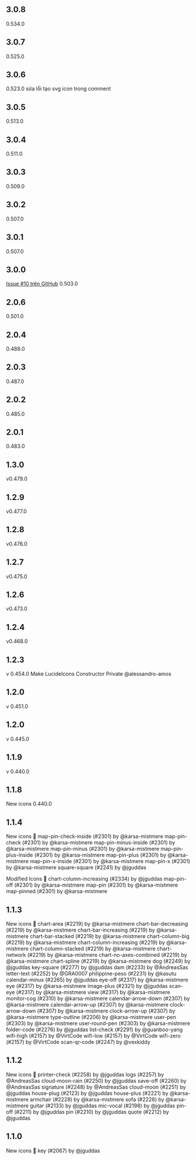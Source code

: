 ## 3.0.8

0.534.0

## 3.0.7

0.525.0

## 3.0.6

0.523.0
sửa lỗi tạo svg icon trong comment

## 3.0.5

0.513.0

## 3.0.4

0.511.0

## 3.0.3

0.509.0

## 3.0.2

0.507.0

## 3.0.1

0.507.0

## 3.0.0

[Issue #10 trên GitHub](https://github.com/vqh2602/lucide-flutter-main/issues/10)
0.503.0

## 2.0.6

0.501.0

## 2.0.4

0.488.0

## 2.0.3

0.487.0

## 2.0.2

0.485.0

## 2.0.1

0.483.0

## 1.3.0

v0.479.0

## 1.2.9

v0.477.0

## 1.2.8

v0.476.0

## 1.2.7

v0.475.0

## 1.2.6

v0.473.0

## 1.2.4

v0.468.0

## 1.2.3

v 0.454.0
Make LucideIcons Constructor Private @alessandro-amos

## 1.2.0

v 0.451.0

## 1.2.0

v 0.445.0

## 1.1.9

v 0.440.0

## 1.1.8

New icons 0.440.0

## 1.1.4

New icons 🎨
map-pin-check-inside (#2301) by @karsa-mistmere
map-pin-check (#2301) by @karsa-mistmere
map-pin-minus-inside (#2301) by @karsa-mistmere
map-pin-minus (#2301) by @karsa-mistmere
map-pin-plus-inside (#2301) by @karsa-mistmere
map-pin-plus (#2301) by @karsa-mistmere
map-pin-x-inside (#2301) by @karsa-mistmere
map-pin-x (#2301) by @karsa-mistmere
square-square (#2241) by @jguddas

Modified Icons 🔨
chart-column-increasing (#2334) by @jguddas
map-pin-off (#2301) by @karsa-mistmere
map-pin (#2301) by @karsa-mistmere
map-pinned (#2301) by @karsa-mistmere

## 1.1.3

New icons 🎨
chart-area (#2219) by @karsa-mistmere
chart-bar-decreasing (#2219) by @karsa-mistmere
chart-bar-increasing (#2219) by @karsa-mistmere
chart-bar-stacked (#2219) by @karsa-mistmere
chart-column-big (#2219) by @karsa-mistmere
chart-column-increasing (#2219) by @karsa-mistmere
chart-column-stacked (#2219) by @karsa-mistmere
chart-network (#2219) by @karsa-mistmere
chart-no-axes-combined (#2219) by @karsa-mistmere
chart-spline (#2219) by @karsa-mistmere
dog (#2249) by @jguddas
key-square (#2277) by @jguddas
dam (#2233) by @AndreasSas
letter-text (#2252) by @GRA0007
philippine-peso (#2231) by @kasutu
calendar-minus (#2265) by @jguddas
eye-off (#2317) by @karsa-mistmere
eye (#2317) by @karsa-mistmere
image-plus (#2321) by @jguddas
scan-eye (#2317) by @karsa-mistmere
view (#2317) by @karsa-mistmere
monitor-cog (#2310) by @karsa-mistmere
calendar-arrow-down (#2307) by @karsa-mistmere
calendar-arrow-up (#2307) by @karsa-mistmere
clock-arrow-down (#2307) by @karsa-mistmere
clock-arrow-up (#2307) by @karsa-mistmere
type-outline (#2206) by @karsa-mistmere
user-pen (#2303) by @karsa-mistmere
user-round-pen (#2303) by @karsa-mistmere
folder-code (#2276) by @jguddas
list-check (#2291) by @guanboo-yang
wifi-high (#2157) by @VirtCode
wifi-low (#2157) by @VirtCode
wifi-zero (#2157) by @VirtCode
scan-qr-code (#2247) by @vexkiddy

## 1.1.2

New icons 🎨
printer-check (#2258) by @jguddas
logs (#2257) by @AndreasSas
cloud-moon-rain (#2250) by @jguddas
save-off (#2260) by @AndreasSas
signature (#2248) by @AndreasSas
cloud-moon (#2251) by @jguddas
house-plug (#2123) by @jguddas
house-plus (#2221) by @karsa-mistmere
armchair (#2228) by @karsa-mistmere
sofa (#2228) by @karsa-mistmere
guitar (#2133) by @jguddas
mic-vocal (#2198) by @jguddas
pin-off (#2211) by @jguddas
pin (#2210) by @jguddas
quote (#2212) by @jguddas

## 1.1.0

New icons 🎨
key (#2067) by @jguddas
